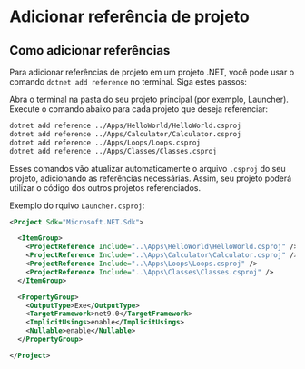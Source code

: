 # Adicionar referência de projeto

## Como adicionar referências

Para adicionar referências de projeto em um projeto .NET, você pode usar o comando `dotnet add reference` no terminal. Siga estes passos:

Abra o terminal na pasta do seu projeto principal (por exemplo, Launcher).
Execute o comando abaixo para cada projeto que deseja referenciar:

```bash
dotnet add reference ../Apps/HelloWorld/HelloWorld.csproj
dotnet add reference ../Apps/Calculator/Calculator.csproj
dotnet add reference ../Apps/Loops/Loops.csproj
dotnet add reference ../Apps/Classes/Classes.csproj
```

Esses comandos vão atualizar automaticamente o arquivo `.csproj` do seu projeto, adicionando as referências necessárias. Assim, seu projeto poderá utilizar o código dos outros projetos referenciados.

Exemplo do rquivo `Launcher.csproj`:

```xml
<Project Sdk="Microsoft.NET.Sdk">

  <ItemGroup>
    <ProjectReference Include="..\Apps\HelloWorld\HelloWorld.csproj" />
    <ProjectReference Include="..\Apps\Calculator\Calculator.csproj" />
    <ProjectReference Include="..\Apps\Loops\Loops.csproj" />
    <ProjectReference Include="..\Apps\Classes\Classes.csproj" />
  </ItemGroup>

  <PropertyGroup>
    <OutputType>Exe</OutputType>
    <TargetFramework>net9.0</TargetFramework>
    <ImplicitUsings>enable</ImplicitUsings>
    <Nullable>enable</Nullable>
  </PropertyGroup>

</Project>
```
